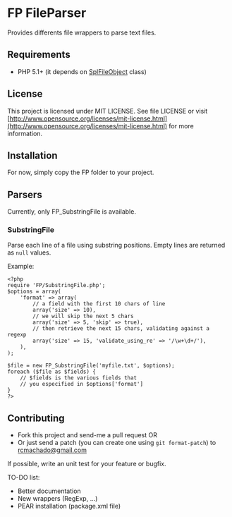 FP FileParser
=============

Provides differents file wrappers to parse text files.

Requirements
------------

 * PHP 5.1+ (it depends on [SplFileObject](http://php.net/splfileobject) class)

License
-------

This project is licensed under MIT LICENSE. See file LICENSE or visit
[http://www.opensource.org/licenses/mit-license.html](http://www.opensource.org/licenses/mit-license.html)
for more information.

Installation
------------

For now, simply copy the FP folder to your project.

Parsers
-------

Currently, only FP_SubstringFile is available.

### SubstringFile

Parse each line of a file using substring positions. Empty lines are returned
as `null` values.

Example:

    <?php
    require 'FP/SubstringFile.php';
    $options = array(
        'format' => array(
            // a field with the first 10 chars of line
            array('size' => 10),
            // we will skip the next 5 chars
            array('size' => 5, 'skip' => true),
            // then retrieve the next 15 chars, validating against a regexp
            array('size' => 15, 'validate_using_re' => '/\w+\d+/'),
        ),
    );

    $file = new FP_SubstringFile('myfile.txt', $options);
    foreach ($file as $fields) {
        // $fields is the various fields that
        // you especified in $options['format']
    }
    ?>

Contributing
------------

 * Fork this project and send-me a pull request OR
 * Or just send a patch (you can create one using `git format-patch`) to
   rcmachado@gmail.com

If possible, write an unit test for your feature or bugfix.

TO-DO list:

 * Better documentation
 * New wrappers (RegExp, ...)
 * PEAR installation (package.xml file)
